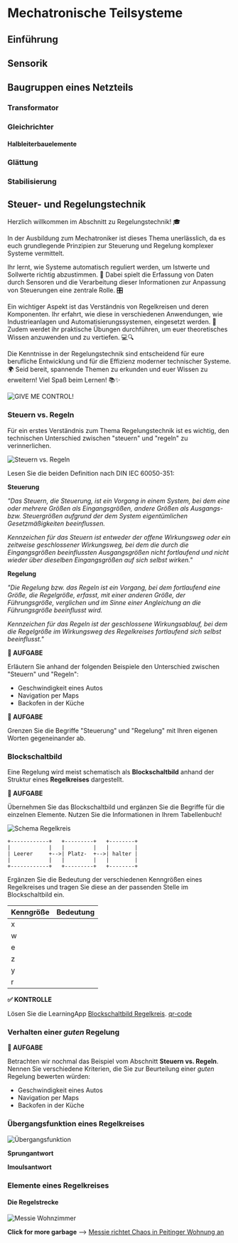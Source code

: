 <!--
author: Benjamin Pietke
email: pietke@bszbautzen.de
comment: Lernfeld 7 - Mechatronik: Dieser Online-Kurs dient zur Unterstützung im Lernfeld-Unterricht am BSZ Bautzen.
logo: ./bilder/logo-lf7.png
icon: ./bilder/icon-bsz.png
classroom: enable
-->

# Mechatronische Teilsysteme

## Einführung

## Sensorik

## Baugruppen eines Netzteils

### Transformator

### Gleichrichter

#### Halbleiterbauelemente

### Glättung

### Stabilisierung

## Steuer- und Regelungstechnik

Herzlich willkommen im Abschnitt zu Regelungstechnik! 🎓

In der Ausbildung zum Mechatroniker ist dieses Thema unerlässlich, da es euch grundlegende Prinzipien zur Steuerung und Regelung komplexer Systeme vermittelt.

Ihr lernt, wie Systeme automatisch reguliert werden, um Istwerte und Sollwerte richtig abzustimmen. 📏 Dabei spielt die Erfassung von Daten durch Sensoren und die Verarbeitung dieser Informationen zur Anpassung von Steuerungen eine zentrale Rolle. 🎛️

Ein wichtiger Aspekt ist das Verständnis von Regelkreisen und deren Komponenten. Ihr erfahrt, wie diese in verschiedenen Anwendungen, wie Industrieanlagen und Automatisierungssystemen, eingesetzt werden. 🔧 Zudem werdet ihr praktische Übungen durchführen, um euer theoretisches Wissen anzuwenden und zu vertiefen. 💻🔍

Die Kenntnisse in der Regelungstechnik sind entscheidend für eure berufliche Entwicklung und für die Effizienz moderner technischer Systeme. 🌍 Seid bereit, spannende Themen zu erkunden und euer Wissen zu erweitern! Viel Spaß beim Lernen! 📚✨

![GIVE ME CONTROL!](https://media3.giphy.com/media/v1.Y2lkPTc5MGI3NjExOW96dnl1b2g4b2RvZHF0anhuaTVoZmdkOTk3dG1sanpwajdhMnRxMyZlcD12MV9pbnRlcm5hbF9naWZfYnlfaWQmY3Q9Zw/YO3icZKE2G8OoGHWC9/giphy.gif "viaGIPHY")

### Steuern vs. Regeln

Für ein erstes Verständnis zum Thema Regelungstechnik ist es wichtig, den technischen Unterschied zwischen "steuern" und "regeln" zu verinnerlichen.

![Steuern vs. Regeln](bilder/steuern-regeln.png)

Lesen Sie die beiden Definition nach DIN IEC 60050-351:

**Steuerung**

*"Das Steuern, die Steuerung, ist ein Vorgang in einem System, bei dem eine oder mehrere Größen als Eingangsgrößen, andere Größen als Ausgangs- bzw. Steuergrößen aufgrund der dem System eigentümlichen Gesetzmäßigkeiten beeinflussen.*

*Kennzeichen für das Steuern ist entweder der offene Wirkungsweg oder ein zeitweise geschlossener Wirkungsweg, bei dem die durch die Eingangsgrößen beeinflussten Ausgangsgrößen nicht fortlaufend und nicht wieder über dieselben Eingangsgrößen auf sich selbst wirken."*

**Regelung**

*"Die Regelung bzw. das Regeln ist ein Vorgang, bei dem fortlaufend eine Größe, die Regelgröße, erfasst, mit einer anderen Größe, der Führungsgröße, verglichen und im Sinne einer Angleichung an die Führungsgröße beeinflusst wird.*

*Kennzeichen für das Regeln ist der geschlossene Wirkungsablauf, bei dem die Regelgröße im Wirkungsweg des Regelkreises fortlaufend sich selbst beeinflusst."*

**📝 AUFGABE**

Erläutern Sie anhand der folgenden Beispiele den Unterschied zwischen "Steuern" und "Regeln":

- Geschwindigkeit eines Autos
- Navigation per Maps
- Backofen in der Küche

**📝 AUFGABE**

Grenzen Sie die Begriffe "Steuerung" und "Regelung" mit Ihren eigenen Worten gegeneinander ab.

### Blockschaltbild

Eine Regelung wird meist schematisch als **Blockschaltbild** anhand der Struktur eines **Regelkreises** dargestellt.

**📝 AUFGABE**

Übernehmen Sie das Blockschaltbild und ergänzen Sie die Begriffe für die einzelnen Elemente. Nutzen Sie die Informationen in Ihrem Tabellenbuch!

![Schema Regelkreis](bilder/schema-regelkreis.png)

``` ascii
+------------+   +---------+   +--------+
|            |   |         |   |        |
| Leerer     +-->| Platz-  +-->| halter |
|            |   |         |   |        |
+------------+   +---------+   +--------+
```

Ergänzen Sie die Bedeutung der verschiedenen Kenngrößen eines Regelkreises und tragen Sie diese an der passenden Stelle im Blockschaltbild ein.

| Kenngröße | Bedeutung        |
|-----------|------------------|
| x         |  |
| w         |  |
| e         |  |
| z         |  |
| y         |  |
| r         |  |

**✅ KONTROLLE**

Lösen Sie die LearningApp [Blockschaltbild Regelkreis](https://learningapps.org/watch?v=ptu8z0cwa19).
[qr-code](https://learningapps.org/watch?v=ptu8z0cwa19)

### Verhalten einer *guten* Regelung

**📝 AUFGABE**

Betrachten wir nochmal das Beispiel vom Abschnitt **Steuern vs. Regeln**. Nennen Sie verschiedene Kriterien, die Sie zur Beurteilung einer *guten* Regelung bewerten würden:

- Geschwindigkeit eines Autos
- Navigation per Maps
- Backofen in der Küche

### Übergangsfunktion eines Regelkreises

![Übergangsfunktion](bilder/kennwerte-uebergangsfunktion.png "Bildrechte: https://upload.wikimedia.org/wikipedia/commons/b/b4/Kennwerte_%C3%9Cbergangsfunktion.png")

**Sprungantwort**

**Imoulsantwort**

### Elemente eines Regelkreises

#### Die Regelstrecke

![Messie Wohnzimmer](bilder/messie.png "Bildrechte:https://www.kreisbote.de/lokales/schongau/muell-soweit-auge-reicht-7379971.html")

**Click for more garbage** --> [Messie richtet Chaos in Peitinger Wohnung an](https://www.kreisbote.de/lokales/schongau/messie-verwuestet-peitinger-wohnung-voellig-mehrere-faelle-jaehrlich-7379977.html)



